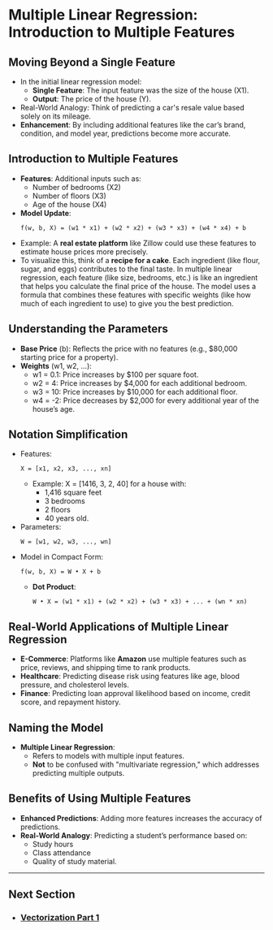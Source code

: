 # Multiple Linear Regression: Introduction to Multiple Features

## Moving Beyond a Single Feature

- In the initial linear regression model:
  - **Single Feature**: The input feature was the size of the house (X1).
  - **Output**: The price of the house (Y).
- Real-World Analogy: Think of predicting a car's resale value based solely on its mileage.
- **Enhancement**: By including additional features like the car’s brand, condition, and model year, predictions become more accurate.

## Introduction to Multiple Features

- **Features**: Additional inputs such as:
  - Number of bedrooms (X2)
  - Number of floors (X3)
  - Age of the house (X4)
- **Model Update**:
  ```
  f(w, b, X) = (w1 * x1) + (w2 * x2) + (w3 * x3) + (w4 * x4) + b
  ```
- Example: A **real estate platform** like Zillow could use these features to estimate house prices more precisely.
- To visualize this, think of a **recipe for a cake**. Each ingredient (like flour, sugar, and eggs) contributes to the final taste. In multiple linear regression, each feature (like size, bedrooms, etc.) is like an ingredient that helps you calculate the final price of the house. The model uses a formula that combines these features with specific weights (like how much of each ingredient to use) to give you the best prediction.

## Understanding the Parameters

- **Base Price** (b): Reflects the price with no features (e.g., \$80,000 starting price for a property).
- **Weights** (w1, w2, …):
  - w1 = 0.1: Price increases by \$100 per square foot.
  - w2 = 4: Price increases by \$4,000 for each additional bedroom.
  - w3 = 10: Price increases by \$10,000 for each additional floor.
  - w4 = -2: Price decreases by \$2,000 for every additional year of the house’s age.

## Notation Simplification

- Features:
  ```
  X = [x1, x2, x3, ..., xn]
  ```
  - Example: X = [1416, 3, 2, 40] for a house with:
    - 1,416 square feet
    - 3 bedrooms
    - 2 floors
    - 40 years old.
- Parameters:
  ```
  W = [w1, w2, w3, ..., wn]
  ```
- Model in Compact Form:
  ```
  f(w, b, X) = W • X + b
  ```
  - **Dot Product**:
    ```
    W • X = (w1 * x1) + (w2 * x2) + (w3 * x3) + ... + (wn * xn)
    ```

## Real-World Applications of Multiple Linear Regression

- **E-Commerce**: Platforms like **Amazon** use multiple features such as price, reviews, and shipping time to rank products.
- **Healthcare**: Predicting disease risk using features like age, blood pressure, and cholesterol levels.
- **Finance**: Predicting loan approval likelihood based on income, credit score, and repayment history.

## Naming the Model

- **Multiple Linear Regression**:
  - Refers to models with multiple input features.
  - **Not** to be confused with "multivariate regression," which addresses predicting multiple outputs.

## Benefits of Using Multiple Features

- **Enhanced Predictions**: Adding more features increases the accuracy of predictions.
- **Real-World Analogy**: Predicting a student’s performance based on:
  - Study hours
  - Class attendance
  - Quality of study material.

---

## Next Section
- ### [Vectorization Part 1](Vectorization_Part_1.md)

